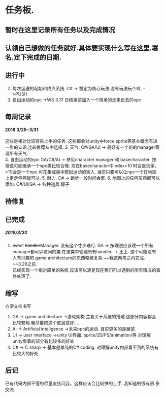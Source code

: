 # 任务板.

## 暂时在这里记录所有任务以及完成情况
## 认领自己想做的任务就好.具体要实现什么写在这里.署名.定下完成的日期.

## 进行中
2. 每次运送的起始和终点系统.   C#   ->    暂定为核心玩法.没有玩法玩个鸡.  ->PUSH.  
4. 自由运动的npc   ->WS   3.31 日结束前加入一个简单的走来走去的npc

## 每周记录
#### 2018 3/25~3/31
这些是相对比较容易上手的任务.
这些都会对unity中force sprite等基本概念有进一步的认识.比较推荐从中选择.
3. 天气.   C#/GA/UI   ->   最好有一个新的manager管理所有天气.  
4. 自由运动的npc  GA/C#/AI   ->    参见character manager 和 basecharacter. 按理说可能继承一个npc类比较合理. 现在basecharacter中index<10 时会是玩家，=10会是一个npc.可在集成类中模拟运动的输入. 当前只要可以让npc一个在地图上走走停停就可以. 
5. 耐力.  C#  ->    跑步一段时间会累.
6. 地图上的任何东西都可以添加.  C#/UI/GA   ->    各种道具.房子





## 待修复


## 已完成
##### 2019/3/30  
1. event ~~handler~~Manager. 没有这个寸步难行.  GA  ->    按理说应该建一个所有manager都可以访问的类.在该类中管理所有handler.     -> 王上.    这个可能没有人有兴趣吧.game architecture的东西略微复杂.~~我这两周之内完成. ~~3.29之前.  
已经实现一个相对简单的系统.应该可以满足现在我们可以遇到的所有情况的事件处理了.

## 缩写
方便文档书写
1. GA -> game architecture    ->游戏架构.主要关于系统的搭建.这部分内容都会比较繁琐.我尽量把这个底层搭好....
2. AI -> Artificial inteligence      ->未来npc的运动. 目前更多的是展望.
3. UI -> user interface     ->unity UI界面. sprite/2D/PS/animation/等 对理解unity看着的部分有比较多的好处
4. C# -> C sharp     -> 基本是单纯的C# coding. 对理解unity内部看不到的系统有比较大的好处

## 后记
已有代码内部不懂的尽量直接问我，这样应该会比较快的上手.
我知道的很有限.多交流.


